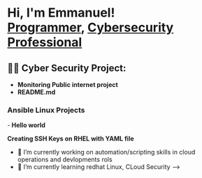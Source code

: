 <h1>Hi, I'm Emmanuel! <br/><a href="https://github.com/S0ch0kag3">Programmer</a>, <a href="https://www.linkedin.com/in/emmanuel-saint-louis-61a81718b/">Cybersecurity Professional</a>

<h2>👨‍💻 Cyber Security Project:</h2>

- <b> Monitoring Public internet project
- README.md </b>

<h3> Ansible Linux Projects</h3>

-<b> Hello world </b>

<b> Creating SSH Keys on RHEL  with YAML file </b>

- 🔭 I’m currently working on automation/scripting skills in cloud operations and devlopments rols
- 🌱 I’m currently learning redhat Linux, CLoud Security
-->
